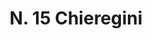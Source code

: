 ---
title: "N. 15 Chieregini"
permalink: "/edition/plant015/"
plant-name: "N. 15"
plant-number: "015"
plant-xml: "/assets/xml/plant015.xml"
plant-img1: "/assets/img/plant015_verso.jpg"
plant-img2: "/assets/img/plant015.jpg"
plant-title: "N. 15 Chieregini"
plant-wfo-link: "http://www.worldfloraonline.org/taxon/wfo-0000587875"
plant-kew-link: ""
plant-taxon-content: "Cardiospermum Halicacabum L."
layout: single-xml
---